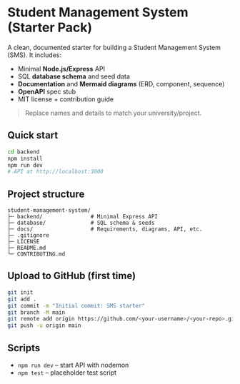 
# Student Management System (Starter Pack)

A clean, documented starter for building a Student Management System (SMS). It includes:

- Minimal **Node.js/Express** API
- SQL **database schema** and seed data
- **Documentation** and **Mermaid diagrams** (ERD, component, sequence)
- **OpenAPI** spec stub
- MIT license + contribution guide

> Replace names and details to match your university/project.

## Quick start

```bash
cd backend
npm install
npm run dev
# API at http://localhost:3000
```

## Project structure

```
student-management-system/
├─ backend/               # Minimal Express API
├─ database/              # SQL schema & seeds
├─ docs/                  # Requirements, diagrams, API, etc.
├─ .gitignore
├─ LICENSE
├─ README.md
└─ CONTRIBUTING.md
```

## Upload to GitHub (first time)

```bash
git init
git add .
git commit -m "Initial commit: SMS starter"
git branch -M main
git remote add origin https://github.com/<your-username>/<your-repo>.git
git push -u origin main
```

## Scripts

- `npm run dev` – start API with nodemon
- `npm test` – placeholder test script
